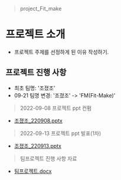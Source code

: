 > project_Fit_make

# 프로젝트 소개
- 프로젝트 주제를 선정하게 된 이유 작성하기.

## 프로젝트 진행 사항

- 최초 팀명: '조졌조'
- 09-21 팀명 변경: '조졌조' -> 'FM(Fit-Make)'

> 2022-09-08 프로젝트 ppt 컨펌
  - [조졌조_220908.pptx](https://github.com/NamKiHyeong/project_Fit_make/files/9793840/_220908.pptx)

> 2022-09-13 프로젝트 ppt 발표(1차)



  - [조졌조_220913.pptx](https://github.com/NamKiHyeong/project_Fit_make/files/9792517/_220913.pptx)


> 팀프로젝트 진행 사항 자료
  - [팀프로젝트.docx](https://github.com/NamKiHyeong/project_Fit_make/files/9794454/default.docx)
